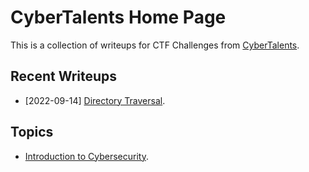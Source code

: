 # CyberTalents Home Page

This is a collection of writeups for CTF Challenges from [CyberTalents](https://cybertalents.com/).

## Recent Writeups

- [2022-09-14] [Directory Traversal](./Introduction-to-Cybersecurity/lesson-10.md).

## Topics

- [Introduction to Cybersecurity](./Introduction-to-Cybersecurity/README.md).
